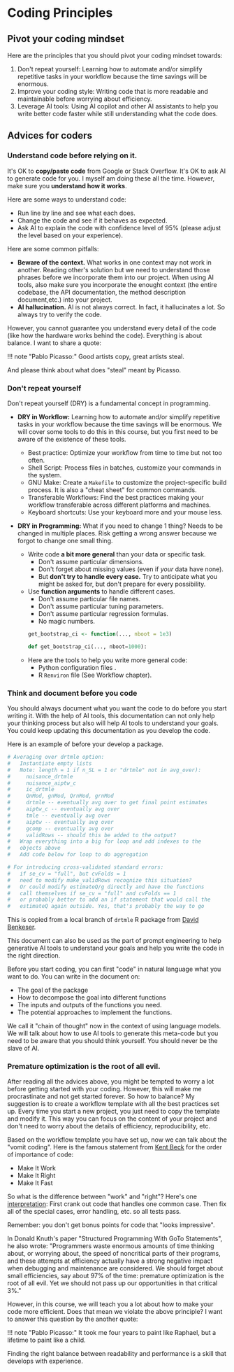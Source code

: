 # Coding Principles




## Pivot your coding mindset

Here are the principles that you should pivot your coding mindset towards:

1. Don't repeat yourself: Learning how to automate and/or simplify repetitive tasks in your workflow because the time savings will be enormous.
2. Improve your coding style: Writing code that is more readable and maintainable before worrying about efficiency.
3. Leverage AI tools: Using AI copilot and other AI assistants to help you write better code faster while still understanding what the code does.
   
## Advices for coders



### **Understand code before relying on it.**

It's OK to __copy/paste code__ from Google or Stack Overflow. It's OK to ask AI to generate code for you. I myself am doing these all the time. However, make sure you __understand how it works__.  

Here are some ways to understand code:
* Run line by line and see what each does. 
* Change the code and see if it behaves as expected.
* Ask AI to explain the code with confidence level of 95% (please adjust the level based on your experience).



Here are some common pitfalls:
- **Beware of the context.** What works in one context may not work in another. Reading other's solution but we need to understand those phrases before we incorporate them into our project. When using AI tools, also make sure you incorporate the enought context (the entire codebase, the API documentation, the method description document,etc.) into your project.
- **AI hallucination.** AI is not always correct. In fact, it hallucinates a lot. So always try to verify the code.

However, you cannot guarantee you understand every detail of the code (like how the hardware works behind the code). Everything is about balance. I want to share a quote:

!!! note "Pablo Picasso:" Good artists copy, great artists steal.


And please think about what does "steal" meant by Picasso.
### Don't repeat yourself

Don't repeat yourself (DRY) is a fundamental concept in programming. 



- **DRY in Workflow:** Learning how to automate and/or simplify repetitive tasks in your workflow because the time savings will be enormous. We will cover some tools to do this in this course, but you first need to be aware of the existence of these tools. 
    * Best practice: Optimize your workflow from time to time but not too often.
    * Shell Script: Process files in batches, customize your commands in the system.
    * GNU Make: Create a `Makefile` to customize the project-specific build process. It is also a "cheat sheet" for common commands.
    * Transferable Workflows: Find the best practices making your workflow transferable across different platforms and machines.
    * Keyboard shortcuts: Use your keyboard more and your mouse less. 
- **DRY in Programming:** What if you need to change 1 thing? Needs to be changed in multiple places. Risk getting a wrong answer because we forgot to change one small thing.

    * Write code __a bit more general__ than your data or specific task.
        - Don't assume particular dimensions.
        - Don't forget about missing values (even if *your* data have none).
        - But **don't try to handle every case.** Try to anticipate what you might be asked for, but don't prepare for every possibility.
    * Use __function arguments__ to handle different cases. 
        - Don't assume particular file names.
        - Don't assume particular tuning parameters. 
        - Don't assume particular regression formulas.
        - No magic numbers.
        ``` r
        get_bootstrap_ci <- function(..., nboot = 1e3)
        ```
        ``` python
        def get_bootstrap_ci(..., nboot=1000):
        ```
    * Here are the tools to help you write more general code:
        - Python configuration files .
        - R `Renviron` file (See Workflow chapter).

### Think and document before you code

 You should always document what you want the code to do before you start writing it. With the help of AI tools, this documentation can not only help your thinking process but also will help AI tools to understand your goals. You could keep updating this documentation as you develop the code.

Here is an example of before your develop a package. 
```r
# Averaging over drtmle option:
#   Instantiate empty lists 
#   Note: length = 1 if n_SL = 1 or "drtmle" not in avg_over):
#     nuisance_drtmle 
#     nuisance_aiptw_c
#     ic_drtmle 
#     QnMod, gnMod, QrnMod, grnMod
#     drtmle -- eventually avg over to get final point estimates
#     aiptw_c -- eventually avg over 
#     tmle -- eventually avg over
#     aiptw -- eventually avg over
#     gcomp -- eventually avg over
#     validRows -- should this be added to the output?
#   Wrap everything into a big for loop and add indexes to the
#   objects above
#   Add code below for loop to do aggregation

# For introducing cross-validated standard errors: 
#   if se_cv = "full", but cvFolds = 1
#   need to modify make_validRows recognize this situation?
#   Or could modify estimateQ/g directly and have the functions
#   call themselves if se_cv = "full" and cvFolds == 1
#   or probably better to add an if statement that would call the 
#   estimateQ again outside. Yes, that's probably the way to go
```
This is copied from a local branch of `drtmle` R package from [David Benkeser](https://github.com/benkeser).

This document can also be used as the part of prompt engineering to help generative AI tools to understand your goals and help you write the code in the right direction.

Before you start coding, you can first "code" in natural language what you want to do.
You can write in the document on:
- The goal of the package
- How to decompose the goal into different functions
- The inputs and outputs of the functions you need.
- The potential approaches to implement the functions.

We call it "chain of thought" now in the context of using language models. We will talk about how to use AI tools to generate this meta-code but you need to be aware that you should think yourself. You should never be the slave of AI.





### **Premature optimization is the root of all evil.**

After reading all the advices above, you might be tempted to worry a lot before getting started with your coding. However, this will make me procrastinate and not get started forever. So how to balance?  My suggestion is to create a workflow template with all the best practices set up. Every time you start a new project, you just need to copy the template and modify it. This way you can focus on the content of your project and don't need to worry about the details of efficiency, reproducibility, etc. 

Based on the workflow template you have set up, now we can talk about the "vomit coding".
Here is the famous statement from [Kent Beck](https://en.wikipedia.org/wiki/Kent_Beck) for the order of importance of code:

- Make It Work 
- Make It Right 
- Make It Fast

So what is the difference between "work" and "right"? Here's one [interpretation](https://wiki.c2.com/?MakeItWorkMakeItRightMakeItFast): First crank out code that handles one common case. Then fix all of the special cases, error handling, etc. so all tests pass.

Remember: you don't get bonus points for code that "looks impressive".

  In Donald Knuth's paper "Structured Programming With GoTo Statements", he also wrote: "Programmers waste enormous amounts of time thinking about, or worrying about, the speed of noncritical parts of their programs, and these attempts at efficiency actually have a strong negative impact when debugging and maintenance are considered. We should forget about small efficiencies, say about 97% of the time: premature optimization is the root of all evil. Yet we should not pass up our opportunities in that critical 3%."




However, in this course, we will teach you a lot about how to make your code more efficient. Does that mean we violate the above principle? I want to answer this question by the another quote:

!!! note "Pablo Picasso:" It took me four years to paint like Raphael, but a lifetime to paint like a child.






Finding the right balance between readability and performance is a skill that develops with experience.